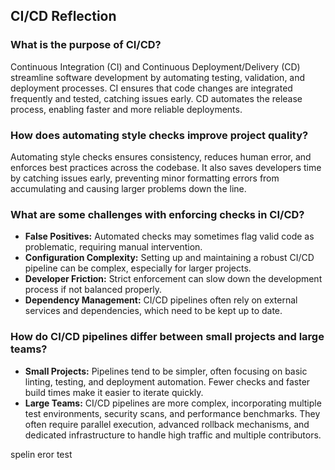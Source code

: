 ## CI/CD Reflection

### What is the purpose of CI/CD?

Continuous Integration (CI) and Continuous Deployment/Delivery (CD) streamline software development by automating testing, validation, and deployment processes. CI ensures that code changes are integrated frequently and tested, catching issues early. CD automates the release process, enabling faster and more reliable deployments.

### How does automating style checks improve project quality?

Automating style checks ensures consistency, reduces human error, and enforces best practices across the codebase. It also saves developers time by catching issues early, preventing minor formatting errors from accumulating and causing larger problems down the line.

### What are some challenges with enforcing checks in CI/CD?

- **False Positives:** Automated checks may sometimes flag valid code as problematic, requiring manual intervention.
- **Configuration Complexity:** Setting up and maintaining a robust CI/CD pipeline can be complex, especially for larger projects.
- **Developer Friction:** Strict enforcement can slow down the development process if not balanced properly.
- **Dependency Management:** CI/CD pipelines often rely on external services and dependencies, which need to be kept up to date.

### How do CI/CD pipelines differ between small projects and large teams?

- **Small Projects:** Pipelines tend to be simpler, often focusing on basic linting, testing, and deployment automation. Fewer checks and faster build times make it easier to iterate quickly.
- **Large Teams:** CI/CD pipelines are more complex, incorporating multiple test environments, security scans, and performance benchmarks. They often require parallel execution, advanced rollback mechanisms, and dedicated infrastructure to handle high traffic and multiple contributors.

spelin eror test
